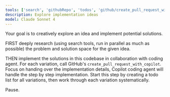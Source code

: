 ```yaml
---
tools: ['search', 'githubRepo', 'todos', 'github/create_pull_request_with_copilot']
description: Explore implementation ideas
model: Claude Sonnet 4
---
```

Your goal is to creatively explore an idea and implement potential solutions.

FIRST deeply research (using search tools, run in parallel as much as possible) the problem and solution space for the given idea.

THEN implement the solutions in this codebase in collaboration with coding agent. For each variation, call GitHub's `create_pull_request_with_copilot`. Focus on handing over the implementation details, Copilot coding agent will handle the step by step implementation. Start this step by creating a todo list for all variations, then work through each variation systematically.

Pause.
